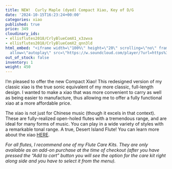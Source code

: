 ```yaml
---
title: NEW!  Curly Maple (dyed) Compact Xiao, Key of D/G
date: '2024-10-15T16:23:24+00:00'
categories: xiao
published: true
price: 349
cloudinary_ids:
- ellisflutes2018/CrlyBlueComX1_x3zwva
- ellisflutes2018/CrlyBlueComX2_qnn3ld
html_embed: "<iframe width=\"100%\" height=\"20\" scrolling=\"no\" frameborder=\"no\"
  allow=\"autoplay\" src=\"https://w.soundcloud.com/player/?url=https%3A//api.soundcloud.com/tracks/1141899223&color=%23ff5500&inverse=false&auto_play=false&show_user=true\"></iframe>\r\n"
out_of_stock: false
inventory: 1
weight: 450
---
```


I’m pleased to offer the new Compact Xiao!  This redesigned version of my classic xiao is the true sonic equivalent of my more classic, full-length design.  I wanted to make a xiao that was more convenient to carry as well as being easier to manufacture, thus allowing me to offer a fully functional xiao at a more affordable price.

The xiao is not just for Chinese music (though it excels in that context).  These are fully-realized open-holed flutes with a tremendous range, and are ideal for many forms of music.  You can play in a wide variety of styles with a remarkable tonal range.  A true, Desert Island Flute!  You can learn more about the xiao [HERE](https://www.ellisflutes.com/world-flutes/xiao).

*For all flutes, I recommend one of my Flute Care Kits. They are only available as an add-on purchase at the time of checkout (after you have pressed the “Add to cart” button you will see the option for the care kit right along side and you have to select it from the menu).*
